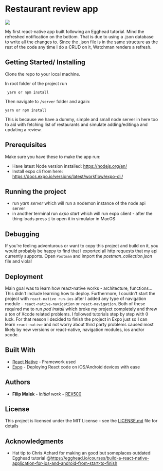 # Restaurant review app

![](appAnimation.gif)

My first react-native app built following an Egghead tutorial.
Mind the refreshed notification on the bottom. That is due to
using a .json database to write all the changes to. Since the
.json file is in the same structure as the rest of the code
any time I do a CRUD on it, Watchman renders a refresh.

## Getting Started/ Installing

Clone the repo to your local machine.

In root folder of the project run
```
 yarn or npm install
```
 
Then navigate to `/server` folder and again:
```
yarn or npm install
```

This is because we have a dummy, simple and small node server in here too to aid with fetching list of restaurants and simulate adding/editinga and updating a review.

## Prerequisites

Make sure you have these to make the app run:
* Have latest Node version installed: https://nodejs.org/en/
* Install expo cli from here: https://docs.expo.io/versions/latest/workflow/expo-cli/

## Running the project

* run *yarn server* which will run a nodemon instance of the node api server
* in another terminal run *expo start* which will run expo client - after the thing loads press `i` to open it in simulator in MacOS

## Debugging

If you're feeling adventurous or want to copy this project and build on it, you would probably be happy to find that I exported all http requests that my api currently supports. Open `Postman` and import the *postman_collection.json* file and viola!

## Deployment

Main goal was to learn how react-native works - architecture, functions... This didn't include learning how to deploy. Furthermore, I couldn't start the project with `react-native run-ios` after I added any type of navigation module - `react-native-navigation` or `react-navigation`. Both of these required me to run *pod install* which broke my project completely and threw a ton of Xcode related problems. I followed tutorials step by step with 0 luck. For that reason I decided to finish the project in Expo just so I can learn `react-native` and not worry about third party problems caused most likely by new versions or react-native, navigation modules, ios and/or xcode.

## Built With

* [React Native](https://reactnative.dev/) - Framework used
* [Expo](https://expo.io) - Deploying React code on iOS/Android devices with ease

## Authors

* **Filip Malek** - *Initial work* - [REX500](https://github.com/REX500)

## License

This project is licensed under the MIT License - see the [LICENSE.md](LICENSE.md) file for details

## Acknowledgments

* Hat tip to Chris Achard for making an good but someplaces outdated Egghead tutorial @https://egghead.io/courses/build-a-react-native-application-for-ios-and-android-from-start-to-finish
